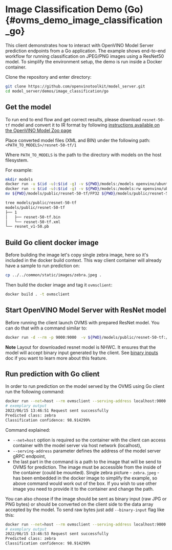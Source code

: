 # Image Classification Demo (Go) {#ovms_demo_image_classification_go}

This client demonstrates how to interact with OpenVINO Model Server prediction endpoints from a Go application. The example shows end-to-end workflow for running classification on JPEG/PNG images using a ResNet50 model. To simplify the environment setup, the demo is run inside a Docker container.

Clone the repository and enter directory:

```bash
git clone https://github.com/openvinotoolkit/model_server.git
cd model_server/demos/image_classification/go
```

## Get the model

To run end to end flow and get correct results, please download `resnet-50-tf` model and convert it to IR format by following [instructions available on the OpenVINO Model Zoo page](https://docs.openvino.ai/2023.1/omz_models_model_resnet_50_tf.html)

Place converted model files (XML and BIN) under the following path: `<PATH_TO_MODELS>/resnet-50-tf/1`

Where `PATH_TO_MODELS` is the path to the directory with models on the host filesystem.

For example:
```bash
mkdir models
docker run -u $(id -u):$(id -g) -v ${PWD}/models:/models openvino/ubuntu20_dev:latest omz_downloader --name resnet-50-tf --output_dir /models
docker run -u $(id -u):$(id -g) -v ${PWD}/models:/models:rw openvino/ubuntu20_dev:latest omz_converter --name resnet-50-tf --download_dir /models --output_dir /models --precisions FP32
mv ${PWD}/models/public/resnet-50-tf/FP32 ${PWD}/models/public/resnet-50-tf/1

tree models/public/resnet-50-tf
models/public/resnet-50-tf
├── 1
│   ├── resnet-50-tf.bin
│   └── resnet-50-tf.xml
└── resnet_v1-50.pb
```

## Build Go client docker image

Before building the image let's copy single zebra image, here so it's included in the docker build context. This way client container will already have a sample to run prediction on:

```bash
cp ../../common/static/images/zebra.jpeg .
``` 
Then build the docker image and tag it `ovmsclient`:
```bash
docker build . -t ovmsclient
```

## Start OpenVINO Model Server with ResNet model

Before running the client launch OVMS with prepared ResNet model. You can do that with a command similar to:

```bash
docker run -d --rm -p 9000:9000  -v ${PWD}/models/public/resnet-50-tf:/models/resnet openvino/model_server:latest --model_name resnet --model_path /models/resnet --port 9000
```

**Note** Layout for downloaded resnet model is NHWC. It ensures that the model will accept binary input generated by the client. See [binary inputs](../../../docs/binary_input.md) doc if you want to learn more about this feature.

## Run prediction with Go client

In order to run prediction on the model served by the OVMS using Go client run the following command:

```bash
docker run --net=host --rm ovmsclient --serving-address localhost:9000 zebra.jpeg
# exemplary output
2022/06/15 13:46:51 Request sent successfully
Predicted class: zebra
Classification confidence: 98.914299%
```

Command explained:
- `--net=host` option is required so the container with the client can access container with the model server via host network (localhost),
- `--serving-address` parameter defines the address of the model server gRPC endpoint,
- the last part in the command is a path to the image that will be send to OVMS for prediction. The image must be accessible from the inside of the container (could be mounted). Single zebra picture - `zebra.jpeg` - has been embedded in the docker image to simplify the example, so above command would work out of the box. If you wish to use other image you need to provide it to the container and change the path.

You can also choose if the image should be sent as binary input (raw JPG or PNG bytes) or should be converted on the client side to the data array accepted by the model.
To send raw bytes just add `--binary-input` flag like this:

```bash
docker run --net=host --rm ovmsclient --serving-address localhost:9000 --binary-input zebra.jpeg
# exemplary output
2022/06/15 13:46:53 Request sent successfully
Predicted class: zebra
Classification confidence: 98.914299%
```

